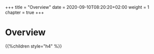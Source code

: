 +++
title = "Overview"
date = 2020-09-10T08:20:20+02:00
weight = 1
chapter = true
+++

# Overview

{{%children style="h4" %}}